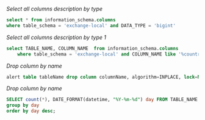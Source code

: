 [tags]: <> (sql, mysql, column description)
*Select all columns description by type*
```sql
select * from information_schema.columns
where table_schema = 'exchange-local' and DATA_TYPE = 'bigint'
```
[tags-end]: <>


[tags]: <> (sql, mysql, like)
*Select all columns description by type 1*
```sql
select TABLE_NAME, COLUMN_NAME  from information_schema.columns
    where table_schema = 'exchange-local' and COLUMN_NAME like '%country%'
```
[tags-end]: <>


[tags]: <> (sql, mysql, drop column)
*Drop column by name*
```sql
alert table tableName drop column columnName, algorithm=INPLACE, lock=NONE;
```
[tags-end]: <>


[tags]: <> (sql, mysql, group by date)
*Drop column by name*
```sql
SELECT count(*), DATE_FORMAT(datetime, "%Y-%m-%d") day FROM TABLE_NAME
group by day
order by day desc;
```
[tags-end]: <>

 
